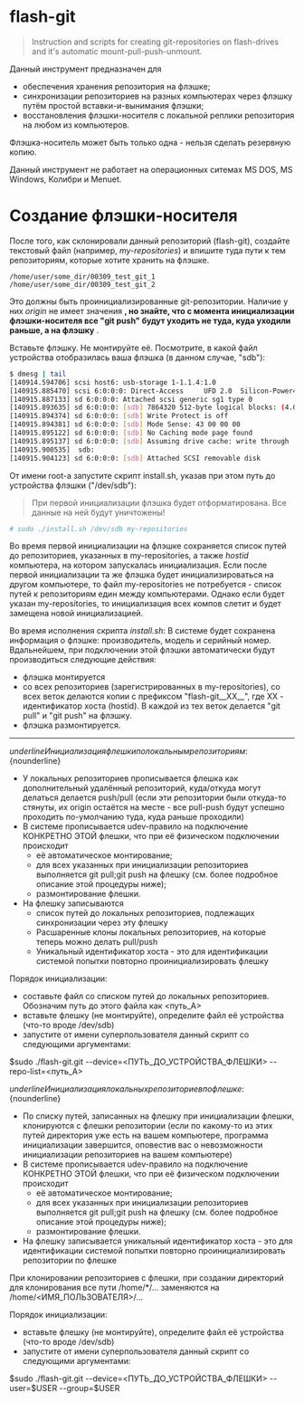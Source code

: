 # flash-git
>Instruction and scripts for creating git-repositories on flash-drives and it's automatic mount-pull-push-unmount.

Данный инструмент предназначен для
- обеспечения хранения репозитория на флэшке;
- синхронизации репозиториев на разных компьютерах через флэшку путём простой вставки-и-вынимания флэшки;
- восстановления флэшки-носителя с локальной реплики репозитория на любом из компьютеров.

Флэшка-носитель может быть только одна - нельзя сделать резервную копию.

Данный инструмент не работает на операционных ситемах MS DOS, MS Windows, Колибри и Menuet.

# Создание флэшки-носителя

После того, как склонировали данный репозиторий (flash-git), создайте текстовый файл (например, *my-repositories*) и впишите туда пути к тем репозиториям, которые хотите хранить на флэшке.
```
/home/user/some_dir/00309_test_git_1
/home/user/some_dir/00309_test_git_2
```
Это должны быть проинициализированные git-репозитории. Наличие у них *origin* не имеет значения **, но знайте, что с момента инициализации флэшки-носителя все "git push" будут уходить не туда, куда уходили раньше, а на флэшку** .

Вставьте флэшку. Не монтируйте её. Посмотрите, в какой файл устройства отобразилась ваша флэшка (в данном случае, "sdb"):
```bash
$ dmesg | tail
[140914.594706] scsi host6: usb-storage 1-1.1.4:1.0
[140915.885470] scsi 6:0:0:0: Direct-Access     UFD 2.0  Silicon-Power4G  1100 PQ: 0 ANSI: 4
[140915.887133] sd 6:0:0:0: Attached scsi generic sg1 type 0
[140915.893635] sd 6:0:0:0: [sdb] 7864320 512-byte logical blocks: (4.03 GB/3.75 GiB)
[140915.894374] sd 6:0:0:0: [sdb] Write Protect is off
[140915.894381] sd 6:0:0:0: [sdb] Mode Sense: 43 00 00 00
[140915.895122] sd 6:0:0:0: [sdb] No Caching mode page found
[140915.895137] sd 6:0:0:0: [sdb] Assuming drive cache: write through
[140915.900535]  sdb:
[140915.904123] sd 6:0:0:0: [sdb] Attached SCSI removable disk
```
От имени root-а запустите скрипт install.sh, указав при этом путь до устройства флэшки ("/dev/sdb"):
> При первой инициализации флэшка будет отформатирована. Все данные на ней будут уничтожены!
```bash
# sudo ./install.sh /dev/sdb my-repositories
```
Во время первой инициализации на флэшке сохраняется список путей до репозиториев, указанных в my-repositories, а также *hostid* компьютера, на котором запускалась инициализация.
Если после первой инициализации та же флэшка будет инициализироваться на другом компьютере, то файл my-repositories не потребуется - список путей к репозиториям един между компьютерами.
Однако если будет указан my-repositories, то инициализация всех компов слетит и будет замещена новой инициализацией.

Во время исполнения скрипта *install.sh*:
В системе будет сохранена информация о флэшке: производитель, модель и серийный номер. Вдальнейшем, при подключении этой флэшки автоматически будут производиться следующие действия:
* флэшка монтируется
* со всех репозиториев (зарегистрированных в my-repositories), со всех веток делаются копии с префиксом "flash-git__XX__", где XX - идентификатор хоста (hostid). В каждой из тех веток делается "git pull" и "git push" на флэшку.
* флэшка размонтируется.

-------------

${underline}Инициализация флешки по локальным репозиториям:${nounderline}

* У локальных репозиториев прописывается флешка как дополнительный удалённый репозиторий, куда/откуда могут делаться делается push/pull (если эти репозитории были откуда-то стянуты, их origin остаётся на месте - все pull-push будут успешно проходить по-умолчанию туда, куда раньше проходили)
* В системе прописывается udev-правило на подключение КОНКРЕТНО ЭТОЙ флешки, что при её физическом подключении происходит
   * её автоматическое монтирование;
   * для всех указанных при инициализации репозиториев выполняется git pull;git push на флешку (см. более подробное описание этой процедуры ниже);
   * размонтирование флешки.
* На флешку записываются
   * список путей до локальных репозиториев, подлежащих синхронизации через эту флешку
   * Расшаренные клоны локальных репозиториев, на которые теперь можно делать pull/push
   * Уникальный идентификатор хоста - это для идентификации системой попытки повторно проинициализировать флешку

Порядок инициализации:
* составьте файл со списком путей до локальных репозиториев. Обозначим путь до этого файла как <путь_A>
* вставьте флешку (не монтируйте), определите файл её устройства (что-то вроде /dev/sdb)
* запустите от имени суперпользователя данный скрипт со следующими аргументами:

\$sudo ./flash-git.git --device=<ПУТЬ_ДО_УСТРОЙСТВА_ФЛЕШКИ> --repo-list=<путь_А>

${underline}Инициализация локальных репозиториев по флешке:${nounderline}

* По списку путей, записанных на флешку при инициализации флешки, клонируются с флешки репозитории (если по какому-то из этих путей директория уже есть на вашем компьютере, программа инициализации завершится, оповестив вас о невозможности инициализации репозиториев на вашем компьютере)
* В системе прописывается udev-правило на подключение КОНКРЕТНО ЭТОЙ флешки, что при её физическом подключении происходит
   * её автоматическое монтирование;
   * для всех указанных при инициализации репозиториев выполняется git pull;git push на флешку (см. более подробное описание этой процедуры ниже);
   * размонтирование флешки.
* На флешку записывается уникальный идентификатор хоста - это для идентификации системой попытки повторно проинициализировать репозитории по флешке

При клонировании репозиториев с флешки, при создании директорий для клонирования
все пути /home/*/... заменяются на /home/<ИМЯ_ПОЛЬЗОВАТЕЛЯ>/...

Порядок инициализации:
* вставьте флешку (не монтируйте), определите файл её устройства (что-то вроде /dev/sdb)
* запустите от имени суперпользователя данный скрипт со следующими аргументами:

\$sudo ./flash-git.git --device=<ПУТЬ_ДО_УСТРОЙСТВА_ФЛЕШКИ> --user=\$USER --group=\$USER
